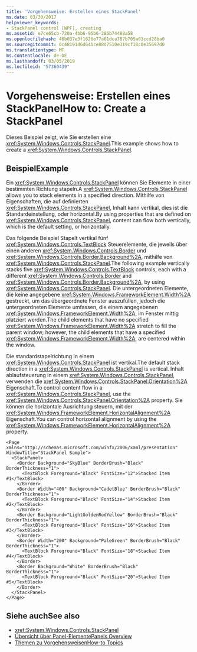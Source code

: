 ```yaml
---
title: 'Vorgehensweise: Erstellen eines StackPanel'
ms.date: 03/30/2017
helpviewer_keywords:
- StackPanel control [WPF], creating
ms.assetid: e7ce65cb-720a-4bb6-95b6-286b74488a58
ms.openlocfilehash: 46b037e3f1626e77a61dca787b705a63ccd28ba0
ms.sourcegitcommit: 0c48191d6d641ce88d7510e319cf38c0e35697d0
ms.translationtype: MT
ms.contentlocale: de-DE
ms.lasthandoff: 03/05/2019
ms.locfileid: "57360439"
---
```

# <a name="how-to-create-a-stackpanel"></a><span data-ttu-id="c8f9e-102">Vorgehensweise: Erstellen eines StackPanel</span><span class="sxs-lookup"><span data-stu-id="c8f9e-102">How to: Create a StackPanel</span></span>
<span data-ttu-id="c8f9e-103">Dieses Beispiel zeigt, wie Sie erstellen eine <xref:System.Windows.Controls.StackPanel>.</span><span class="sxs-lookup"><span data-stu-id="c8f9e-103">This example shows how to create a <xref:System.Windows.Controls.StackPanel>.</span></span>  
  
## <a name="example"></a><span data-ttu-id="c8f9e-104">Beispiel</span><span class="sxs-lookup"><span data-stu-id="c8f9e-104">Example</span></span>  
 <span data-ttu-id="c8f9e-105">Ein <xref:System.Windows.Controls.StackPanel> können Sie Elemente in einer bestimmten Richtung stapeln.</span><span class="sxs-lookup"><span data-stu-id="c8f9e-105">A <xref:System.Windows.Controls.StackPanel> allows you to stack elements in a specified direction.</span></span> <span data-ttu-id="c8f9e-106">Mithilfe von Eigenschaften, die auf definierten <xref:System.Windows.Controls.StackPanel>, Inhalt kann vertikal, dies ist die Standardeinstellung, oder horizontal.</span><span class="sxs-lookup"><span data-stu-id="c8f9e-106">By using properties that are defined on <xref:System.Windows.Controls.StackPanel>, content can flow both vertically, which is the default setting, or horizontally.</span></span>  
  
 <span data-ttu-id="c8f9e-107">Das folgende Beispiel Stapelt vertikal fünf <xref:System.Windows.Controls.TextBlock> Steuerelemente, die jeweils über einen anderen <xref:System.Windows.Controls.Border> und <xref:System.Windows.Controls.Border.Background%2A>, mithilfe von <xref:System.Windows.Controls.StackPanel>.</span><span class="sxs-lookup"><span data-stu-id="c8f9e-107">The following example vertically stacks five <xref:System.Windows.Controls.TextBlock> controls, each with a different <xref:System.Windows.Controls.Border> and <xref:System.Windows.Controls.Border.Background%2A>, by using <xref:System.Windows.Controls.StackPanel>.</span></span> <span data-ttu-id="c8f9e-108">Die untergeordneten Elemente, die keine angegebene <xref:System.Windows.FrameworkElement.Width%2A> gestreckt, um das übergeordnete Fenster auszufüllen, jedoch die untergeordneten Elemente umfassen, die einem angegebenen <xref:System.Windows.FrameworkElement.Width%2A>, im Fenster mittig platziert werden.</span><span class="sxs-lookup"><span data-stu-id="c8f9e-108">The child elements that have no specified <xref:System.Windows.FrameworkElement.Width%2A> stretch to fill the parent window; however, the child elements that have a specified <xref:System.Windows.FrameworkElement.Width%2A>, are centered within the window.</span></span>  
  
 <span data-ttu-id="c8f9e-109">Die standardstapelrichtung in einem <xref:System.Windows.Controls.StackPanel> ist vertikal.</span><span class="sxs-lookup"><span data-stu-id="c8f9e-109">The default stack direction in a <xref:System.Windows.Controls.StackPanel> is vertical.</span></span> <span data-ttu-id="c8f9e-110">Inhalt ablaufsteuerung in einem <xref:System.Windows.Controls.StackPanel>, verwenden die <xref:System.Windows.Controls.StackPanel.Orientation%2A> Eigenschaft.</span><span class="sxs-lookup"><span data-stu-id="c8f9e-110">To control content flow in a <xref:System.Windows.Controls.StackPanel>, use the <xref:System.Windows.Controls.StackPanel.Orientation%2A> property.</span></span> <span data-ttu-id="c8f9e-111">Sie können die horizontale Ausrichtung steuern, mit der <xref:System.Windows.FrameworkElement.HorizontalAlignment%2A> Eigenschaft.</span><span class="sxs-lookup"><span data-stu-id="c8f9e-111">You can control horizontal alignment by using the <xref:System.Windows.FrameworkElement.HorizontalAlignment%2A> property.</span></span>  
  
```xaml  
<Page xmlns="http://schemas.microsoft.com/winfx/2006/xaml/presentation" WindowTitle="StackPanel Sample">  
  <StackPanel>  
    <Border Background="SkyBlue" BorderBrush="Black" BorderThickness="1">  
      <TextBlock Foreground="Black" FontSize="12">Stacked Item #1</TextBlock>  
    </Border>  
    <Border Width="400" Background="CadetBlue" BorderBrush="Black" BorderThickness="1">  
      <TextBlock Foreground="Black" FontSize="14">Stacked Item #2</TextBlock>  
    </Border>  
    <Border Background="LightGoldenRodYellow" BorderBrush="Black" BorderThickness="1">  
      <TextBlock Foreground="Black" FontSize="16">Stacked Item #3</TextBlock>  
    </Border>  
    <Border Width="200" Background="PaleGreen" BorderBrush="Black" BorderThickness="1">  
      <TextBlock Foreground="Black" FontSize="18">Stacked Item #4</TextBlock>  
    </Border>  
    <Border Background="White" BorderBrush="Black" BorderThickness="1">  
      <TextBlock Foreground="Black" FontSize="20">Stacked Item #5</TextBlock>  
    </Border>  
  </StackPanel>  
</Page>  
```  
  
## <a name="see-also"></a><span data-ttu-id="c8f9e-112">Siehe auch</span><span class="sxs-lookup"><span data-stu-id="c8f9e-112">See also</span></span>
- <xref:System.Windows.Controls.StackPanel>
- [<span data-ttu-id="c8f9e-113">Übersicht über Panel-Elemente</span><span class="sxs-lookup"><span data-stu-id="c8f9e-113">Panels Overview</span></span>](panels-overview.md)
- [<span data-ttu-id="c8f9e-114">Themen zu Vorgehensweisen</span><span class="sxs-lookup"><span data-stu-id="c8f9e-114">How-to Topics</span></span>](stackpanel-how-to-topics.md)
